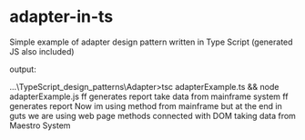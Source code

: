 # adapter-in-ts
Simple example of adapter design pattern written in Type Script (generated JS also included)

output:

...\TypeScript_design_patterns\Adapter>tsc adapterExample.ts && node adapterExample.js
ff generates report
take data from mainframe system
ff generates report
Now im using method from mainframe but at the end in guts we are using web page methods connected with DOM
taking data from Maestro System
